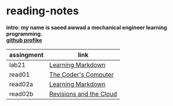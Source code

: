 # reading-notes
**intro: my name is saeed awwad a mechanical engineer learning programming.**  
**[github profike](https://github.com/awwadsaeed)**

| assingment     | link                                  |
| ---------------| --------------------------------------|
| lab21          | [Learning Markdown](lab2a.md)         |
| read01         | [The Coder's Computer](read01.md)     |
| read02a        | [Learning Markdown](read02a.md)       |
| read02b        | [Revisions and the Cloud](read02b.md) |